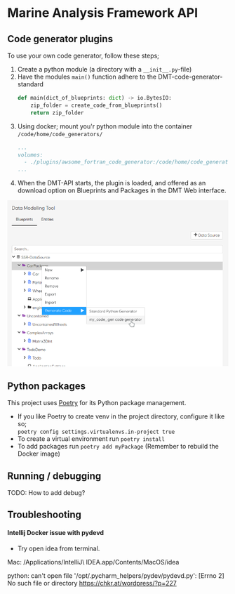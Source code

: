 # Marine Analysis Framework API

## Code generator plugins
To use your own code generator, follow these steps;
1. Create a python module (a directory with a `__init__.py`-file)
2. Have the modules `main()` function adhere to the DMT-code-generator-standard
    ```python
    def main(dict_of_blueprints: dict) -> io.BytesIO:
        zip_folder = create_code_from_blueprints()
        return zip_folder
    ```
3. Using docker; mount you'r python module into the container `/code/home/code_generators/`
    ```yaml
    ...
    volumes:
      - ./plugins/awsome_fortran_code_generator:/code/home/code_generators/awsome_fortran_code_generator
    ...
    ```
4. When the DMT-API starts, the plugin is loaded, and offered as an download option on Blueprints and Packages in the DMT Web interface.

![custom_code_generator](../docs/custom_code_generator.png)


## Python packages

This project uses [Poetry](https://poetry.eustace.io/docs/) for its Python package management.

* If you like Poetry to create venv in the project directory, configure it like so;  
```poetry config settings.virtualenvs.in-project true```
* To create a virtual environment run `poetry install`
* To add packages run `poetry add myPackage` (Remember to rebuild the Docker image)

## Running / debugging

TODO: How to add debug?

## Troubleshooting

#### Intellij Docker issue with pydevd

* Try open idea from terminal. 

Mac:  /Applications/IntelliJ\ IDEA.app/Contents/MacOS/idea

python: can't open file '/opt/.pycharm_helpers/pydev/pydevd.py': [Errno 2] No such file or directory
https://chkr.at/wordpress/?p=227
